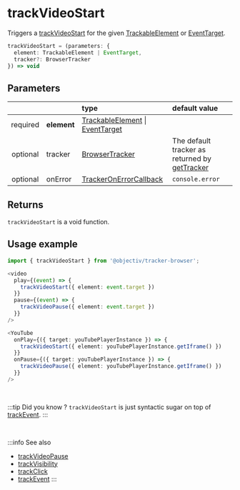 # trackVideoStart

Triggers a [trackVideoStart](/taxonomy/events/VideoPauseEvent.md) for the given [TrackableElement](/tracking/core-concepts/tagging.md#taggable-elements) or [EventTarget](https://developer.mozilla.org/en-US/docs/Web/API/EventTarget).

```typescript
trackVideoStart = (parameters: {
  element: TrackableElement | EventTarget,
  tracker?: BrowserTracker
}) => void
```

## Parameters
|          |             | type                                                                                                                                                     | default value
| :-:      | :--         | :--                                                                                                                                                      | :--           
| required | **element** | [TrackableElement](/tracking/core-concepts/tagging.md#taggable-elements) \| [EventTarget](https://developer.mozilla.org/en-US/docs/Web/API/EventTarget) |
| optional | tracker     | [BrowserTracker](/tracking/api-reference/globals/BrowserTracker.md)                                                                                      | The default tracker as returned by [getTracker](/TODO)
| optional | onError     | [TrackerOnErrorCallback](/tracking/api-reference/globals/TrackerOnErrorCallback.md)                                                                      | `console.error`

## Returns
`trackVideoStart` is a void function.

## Usage example

```typescript jsx
import { trackVideoStart } from '@objectiv/tracker-browser';
```

```typescript jsx
<video
  play={(event) => {
    trackVideoStart({ element: event.target })
  }}
  pause={(event) => {
    trackVideoPause({ element: event.target })
  }}
/>
```

```typescript jsx
<YouTube
  onPlay={({ target: youTubePlayerInstance }) => {
    trackVideoStart({ element: youTubePlayerInstance.getIframe() })
  }}
  onPause={({ target: youTubePlayerInstance }) => {
    trackVideoPause({ element: youTubePlayerInstance.getIframe() })
  }}
/>
```

<br />

:::tip Did you know ?
`trackVideoStart` is just syntactic sugar on top of [trackEvent](/tracking/api-reference/low-level/trackEvent.md).
:::

<br />

:::info See also
- [trackVideoPause](/tracking/api-reference/event-trackers/trackVideoPause.md)
- [trackVisibility](/tracking/api-reference/event-trackers/trackVisibility.md)
- [trackClick](/tracking/api-reference/event-trackers/trackClick.md)
- [trackEvent](/tracking/api-reference/low-level/trackEvent.md)
  :::
